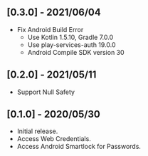## [0.3.0] - 2021/06/04

* Fix Android Build Error
    * Use Kotlin 1.5.10, Gradle 7.0.0
    * Use play-services-auth 19.0.0
    * Android Compile SDK version 30

## [0.2.0] - 2021/05/11

* Support Null Safety

## [0.1.0] - 2020/05/30

* Initial release.
* Access Web Credentials.
* Access Android Smartlock for Passwords.

